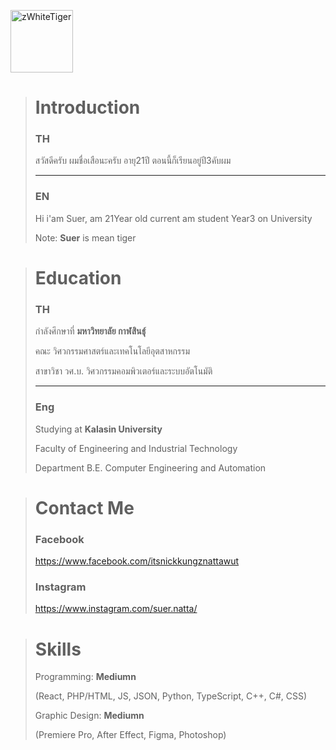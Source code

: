 
<p align="start" class="img">
  <img src="https://imagetolink.com/ib/kZkN1GIpTn.png" height="100" width="cover" title="zWhiteTiger">
</p>

> # Introduction
> ### TH
> สวัสดีครับ ผมชื่อเสือนะครับ อายุ21ปี ตอนนี้ก็เรียนอยู่ปี3คับผม
>
> -------------------------------------------
> 
> ### EN
> Hi i'am Suer, am 21Year old current am student Year3 on University
> 
> Note: **Suer** is mean tiger

> # Education
> ### TH
> กำลังศึกษาที่ **มหาวิทยาลัย กาฬสินธุ์**
> 
> คณะ วิศวกรรมศาสตร์และเทคโนโลยีอุตสาหกรรม
> 
> สาขาวิชา วศ.บ. วิศวกรรมคอมพิวเตอร์และระบบอัตโนมัติ
>
> -------------------------------------------
> 
> ### Eng
> Studying at **Kalasin University**
> 
> Faculty of Engineering and Industrial Technology
> 
> Department B.E. Computer Engineering and Automation
>

> # Contact Me
> ### Facebook
> 
> <https://www.facebook.com/itsnickkungznattawut>
> 
> ### Instagram
> https://www.instagram.com/suer.natta/

> # Skills
>
> Programming: **Mediumn**
> 
> (React, PHP/HTML, JS, JSON, Python, TypeScript, C++, C#, CSS)
>
> Graphic Design: **Mediumn**
>
> (Premiere Pro, After Effect, Figma, Photoshop)
